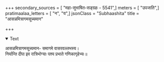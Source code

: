 +++
secondary_sources = [ "महा-सुभाषित-सङ्ग्रहः - 5541",]
meters = [ "उपजाति",]
pratimaalaa_letters = [ "न", "य",]
jsonClass = "Subhaashita"
title = "आसन्नमित्रागमसूच्यमान"

+++

<details open><summary>Text</summary>

आसन्नमित्रागमसूच्यमान- समागमे वासरवल्लभस्य।  
निर्यान्ति दीपा इव रात्रिभोग्याः पश्य प्रभाते गणिकागृहेभ्यः॥
</details>
